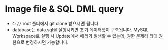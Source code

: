 # Image file & SQL DML query

- `C://` root 폴더에서 git clone 받으시면 됩니다.
- database는 data.sql을 실행시키면 초기 데이터셋이 구축됩니다. MySQL Workspace로 실행 시 Update에서 에러가 발생할 수 있는데, 권한 문제라 최대 권한으로 변경하시면 가능합니다.
